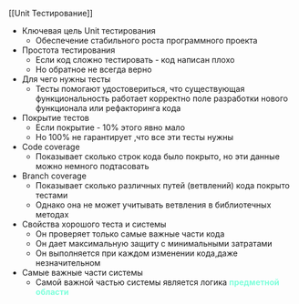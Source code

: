 [[Unit Тестирование]]

- Ключевая цель Unit тестирования
	- Обеспечение стабильного роста программного проекта
- Простота тестирования
	- Если код сложно тестировать - код написан плохо
	- Но обратное не всегда верно
- Для чего нужны тесты
	- Тесты помогают удостовериться, что существующая функциональность работает корректно поле разработки нового функционала или рефакторинга кода
 - Покрытие тестов
	 - Если покрытие - 10% этого явно мало
	 - Но 100% не гарантирует ,что все эти тесты нужны
- Code coverage
	- Показывает сколько строк кода было покрыто, но эти данные можно немного подтасовать
- Branch coverage
	- Показывает сколько различных путей (ветвлений) кода покрыто тестами
	- Однако она не может учитывать ветвления в библиотечных методах
- Свойства хорошого теста и системы
	- Он проверяет только самые важные части кода
	- Он дает максимальную защиту с минимальными затратами
	- Он выполняется при каждом изменении кода,даже незначительном
- Самые важные части системы
	- Самой важной частью системы является логика <span style="color:#7EFFDB;font-weight:bold;">предметной области</span>
	